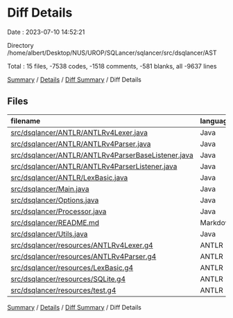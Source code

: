 # Diff Details

Date : 2023-07-10 14:52:21

Directory /home/albert/Desktop/NUS/UROP/SQLancer/sqlancer/src/dsqlancer/AST

Total : 15 files,  -7538 codes, -1518 comments, -581 blanks, all -9637 lines

[Summary](results.md) / [Details](details.md) / [Diff Summary](diff.md) / Diff Details

## Files
| filename | language | code | comment | blank | total |
| :--- | :--- | ---: | ---: | ---: | ---: |
| [src/dsqlancer/ANTLR/ANTLRv4Lexer.java](/src/dsqlancer/ANTLR/ANTLRv4Lexer.java) | Java | -631 | -16 | -21 | -668 |
| [src/dsqlancer/ANTLR/ANTLRv4Parser.java](/src/dsqlancer/ANTLR/ANTLRv4Parser.java) | Java | -4,630 | -4 | -173 | -4,807 |
| [src/dsqlancer/ANTLR/ANTLRv4ParserBaseListener.java](/src/dsqlancer/ANTLR/ANTLRv4ParserBaseListener.java) | Java | -136 | -657 | -4 | -797 |
| [src/dsqlancer/ANTLR/ANTLRv4ParserListener.java](/src/dsqlancer/ANTLR/ANTLRv4ParserListener.java) | Java | -130 | -509 | -2 | -641 |
| [src/dsqlancer/ANTLR/LexBasic.java](/src/dsqlancer/ANTLR/LexBasic.java) | Java | -274 | -4 | -20 | -298 |
| [src/dsqlancer/Main.java](/src/dsqlancer/Main.java) | Java | -23 | -23 | -13 | -59 |
| [src/dsqlancer/Options.java](/src/dsqlancer/Options.java) | Java | -21 | -6 | -14 | -41 |
| [src/dsqlancer/Processor.java](/src/dsqlancer/Processor.java) | Java | -86 | -12 | -16 | -114 |
| [src/dsqlancer/README.md](/src/dsqlancer/README.md) | Markdown | 0 | 0 | -1 | -1 |
| [src/dsqlancer/Utils.java](/src/dsqlancer/Utils.java) | Java | -25 | -6 | -8 | -39 |
| [src/dsqlancer/resources/ANTLRv4Lexer.g4](/src/dsqlancer/resources/ANTLRv4Lexer.g4) | ANTLR | -222 | -101 | -79 | -402 |
| [src/dsqlancer/resources/ANTLRv4Parser.g4](/src/dsqlancer/resources/ANTLRv4Parser.g4) | ANTLR | -233 | -79 | -67 | -379 |
| [src/dsqlancer/resources/LexBasic.g4](/src/dsqlancer/resources/LexBasic.g4) | ANTLR | -168 | -56 | -51 | -275 |
| [src/dsqlancer/resources/SQLite.g4](/src/dsqlancer/resources/SQLite.g4) | ANTLR | -761 | -45 | -97 | -903 |
| [src/dsqlancer/resources/test.g4](/src/dsqlancer/resources/test.g4) | ANTLR | -198 | 0 | -15 | -213 |

[Summary](results.md) / [Details](details.md) / [Diff Summary](diff.md) / Diff Details